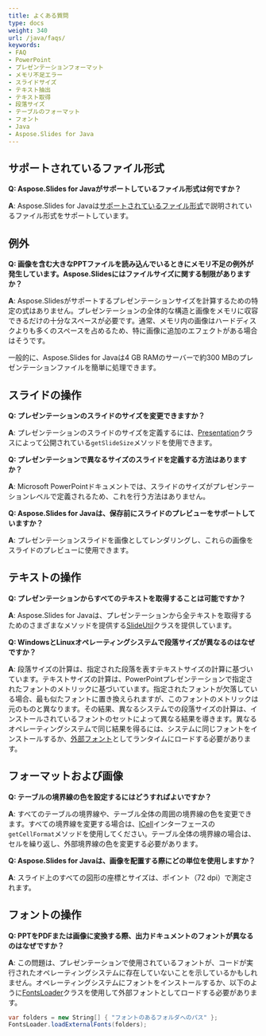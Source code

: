 ```yaml
---
title: よくある質問
type: docs
weight: 340
url: /java/faqs/
keywords:
- FAQ
- PowerPoint
- プレゼンテーションフォーマット
- メモリ不足エラー
- スライドサイズ
- テキスト抽出
- テキスト取得
- 段落サイズ
- テーブルのフォーマット
- フォント
- Java
- Aspose.Slides for Java
---
```


## **サポートされているファイル形式**

**Q: Aspose.Slides for Javaがサポートしているファイル形式は何ですか？**

**A**: Aspose.Slides for Javaは[サポートされているファイル形式](/slides/java/supported-file-formats/)で説明されているファイル形式をサポートしています。

## **例外**

**Q: 画像を含む大きなPPTファイルを読み込んでいるときにメモリ不足の例外が発生しています。Aspose.Slidesにはファイルサイズに関する制限がありますか？**

**A**: Aspose.Slidesがサポートするプレゼンテーションサイズを計算するための特定の式はありません。プレゼンテーションの全体的な構造と画像をメモリに収容できるだけの十分なスペースが必要です。通常、メモリ内の画像はハードディスクよりも多くのスペースを占めるため、特に画像に追加のエフェクトがある場合はそうです。

一般的に、Aspose.Slides for Javaは4 GB RAMのサーバーで約300 MBのプレゼンテーションファイルを簡単に処理できます。

## **スライドの操作**

**Q: プレゼンテーションのスライドのサイズを変更できますか？**

**A**: プレゼンテーションのスライドのサイズを定義するには、[Presentation](https://reference.aspose.com/slides/java/com.aspose.slides/presentation/)クラスによって公開されている`getSlideSize`メソッドを使用できます。

**Q: プレゼンテーションで異なるサイズのスライドを定義する方法はありますか？**

**A**: Microsoft PowerPointドキュメントでは、スライドのサイズがプレゼンテーションレベルで定義されるため、これを行う方法はありません。

**Q: Aspose.Slides for Javaは、保存前にスライドのプレビューをサポートしていますか？**

**A**: プレゼンテーションスライドを画像としてレンダリングし、これらの画像をスライドのプレビューに使用できます。

## **テキストの操作**

**Q: プレゼンテーションからすべてのテキストを取得することは可能ですか？**

**A**: Aspose.Slides for Javaは、プレゼンテーションから全テキストを取得するためのさまざまなメソッドを提供する[SlideUtil](https://reference.aspose.com/slides/java/com.aspose.slides/slideutil/)クラスを提供しています。

**Q: WindowsとLinuxオペレーティングシステムで段落サイズが異なるのはなぜですか？**

**A**: 段落サイズの計算は、指定された段落を表すテキストサイズの計算に基づいています。テキストサイズの計算は、PowerPointプレゼンテーションで指定されたフォントのメトリックに基づいています。指定されたフォントが欠落している場合、最も似たフォントに置き換えられますが、このフォントのメトリックは元のものと異なります。その結果、異なるシステムでの段落サイズの計算は、インストールされているフォントのセットによって異なる結果を導きます。異なるオペレーティングシステムで同じ結果を得るには、システムに同じフォントをインストールするか、[外部フォント](/slides/java/custom-font/)としてランタイムにロードする必要があります。

## **フォーマットおよび画像**

**Q: テーブルの境界線の色を設定するにはどうすればよいですか？**

**A**: すべてのテーブルの境界線や、テーブル全体の周囲の境界線の色を変更できます。すべての境界線を変更する場合は、[ICell](https://reference.aspose.com/slides/java/com.aspose.slides/icell/)インターフェースの`getCellFormat`メソッドを使用してください。テーブル全体の境界線の場合は、セルを繰り返し、外部境界線の色を変更する必要があります。

**Q: Aspose.Slides for Javaは、画像を配置する際にどの単位を使用しますか？**

**A**: スライド上のすべての図形の座標とサイズは、ポイント（72 dpi）で測定されます。

## **フォントの操作**

**Q: PPTをPDFまたは画像に変換する際、出力ドキュメントのフォントが異なるのはなぜですか？**

**A**: この問題は、プレゼンテーションで使用されているフォントが、コードが実行されたオペレーティングシステムに存在していないことを示しているかもしれません。オペレーティングシステムにフォントをインストールするか、以下のように[FontsLoader](https://reference.aspose.com/slides/java/com.aspose.slides/fontsloader/)クラスを使用して外部フォントとしてロードする必要があります。
```cs
var folders = new String[] { "フォントのあるフォルダへのパス" };
FontsLoader.loadExternalFonts(folders);
```